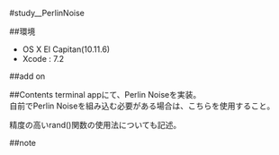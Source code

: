 #study__PerlinNoise

##環境
*	OS X El Capitan(10.11.6)
*	Xcode : 7.2

##add on



##Contents
terminal appにて、Perlin Noiseを実装。  
自前でPerlin Noiseを組み込む必要がある場合は、こちらを使用すること。  
  
精度の高いrand()関数の使用法についても記述。  


##note






